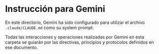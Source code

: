 # Instrucción para Gemini

En este directorio, Gemini ha sido configurado para utilizar el archivo `.claude/CLAUDE.md` como su system prompt.

Todas las interacciones y operaciones realizadas por Gemini en esta carpeta se guiarán por las directivas, principios y protocolos definidos en ese documento.
